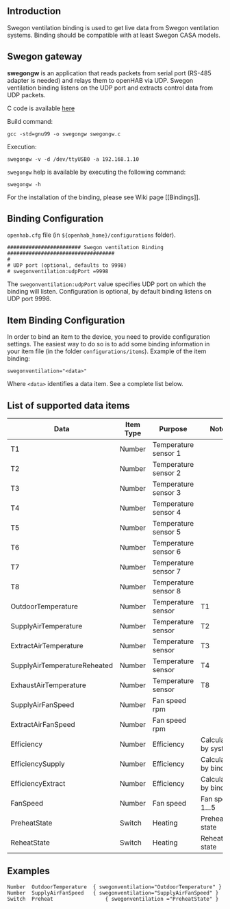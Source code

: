 ## Introduction

Swegon ventilation binding is used to get live data from Swegon ventilation systems. Binding should be compatible with at least Swegon CASA models.

## Swegon gateway

**swegongw** is an application that reads packets from serial port (RS-485 adapter is needed) and relays them to openHAB via UDP. Swegon ventilation binding listens on the UDP port and extracts control data from UDP packets.

C code is available [here](https://github.com/openhab/openhab/blob/master/bundles/binding/org.openhab.binding.swegonventilation/SwegonGW/swegongw.c)  

Build command: 

    gcc -std=gnu99 -o swegongw swegongw.c

Execution:

    swegongw -v -d /dev/ttyUSB0 -a 192.168.1.10

`swegongw` help is available by executing the following command:

    swegongw -h 

For the installation of the binding, please see Wiki page [[Bindings]].

## Binding Configuration

`openhab.cfg` file (in `${openhab_home}/configurations` folder).

    ######################## Swegon ventilation Binding ###################################
    #
    # UDP port (optional, defaults to 9998)
    # swegonventilation:udpPort =9998

The `swegonventilation:udpPort` value specifies UDP port on which the binding will listen. Configuration is optional, by default binding listens on UDP port 9998.

## Item Binding Configuration

In order to bind an item to the device, you need to provide configuration settings. The easiest way to do so is to add some binding information in your item file (in the folder `configurations/items`). Example of the item binding:

    swegonventilation="<data>"

Where `<data>` identifies a data item. See a complete list below.

## List of supported data items

| Data | Item Type | Purpose                     | Note |
| ------- | --------- | --------------------------- | ---- |
| T1      | Number    | Temperature sensor 1  || 
| T2      | Number    | Temperature sensor 2  || 
| T3      | Number    | Temperature sensor 3  ||  
| T4      | Number    | Temperature sensor 4  || 
| T5      | Number    | Temperature sensor 5  || 
| T6      | Number    | Temperature sensor 6  || 
| T7      | Number    | Temperature sensor 7  || 
| T8      | Number    | Temperature sensor 8  ||  
| OutdoorTemperature | Number    | Temperature sensor  | T1 |
| SupplyAirTemperature | Number    | Temperature sensor  | T2 |
| ExtractAirTemperature | Number    | Temperature sensor  | T3 |
| SupplyAirTemperatureReheated | Number    | Temperature sensor  | T4 |
| ExhaustAirTemperature | Number    | Temperature sensor  | T8 |
| SupplyAirFanSpeed | Number    | Fan speed  rpm | |
| ExtractAirFanSpeed | Number    | Fan speed  rpm | |
| Efficiency | Number    | Efficiency  | Calculated by system |
| EfficiencySupply | Number    | Efficiency  | Calculated by binding |
| EfficiencyExtract | Number    | Efficiency  | Calculated by binding |
| FanSpeed | Number    | Fan speed | Fan speed 1…5 |
| PreheatState | Switch    | Heating  | Preheat state |
| ReheatState | Switch    | Heating | Reheat state |

## Examples

    Number	OutdoorTemperature	{ swegonventilation="OutdoorTemperature" }
    Number	SupplyAirFanSpeed	{ swegonventilation="SupplyAirFanSpeed" }
    Switch	Preheat	                { swegonventilation ="PreheatState" }